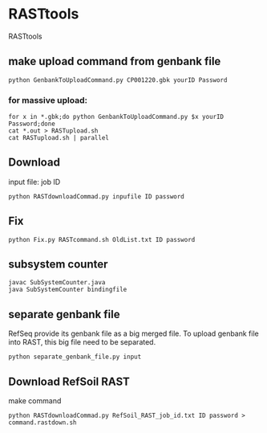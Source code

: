 # RASTtools
RASTtools

## make upload command from genbank file
```
python GenbankToUploadCommand.py CP001220.gbk yourID Password
```

### for massive upload:
```
for x in *.gbk;do python GenbankToUploadCommand.py $x yourID Password;done
cat *.out > RASTupload.sh
cat RASTupload.sh | parallel
```

## Download
input file: job ID
```
python RASTdownloadCommad.py inpufile ID password
```

## Fix
```
python Fix.py RASTcommand.sh OldList.txt ID password
```

## subsystem counter
```
javac SubSystemCounter.java
java SubSystemCounter bindingfile
```

## separate genbank file
RefSeq provide its genbank file as a big merged file. To upload genbank file into RAST, this big file need to be separated.
```
python separate_genbank_file.py input
```


## Download RefSoil RAST
make command
```
python RASTdownloadCommad.py RefSoil_RAST_job_id.txt ID password > command.rastdown.sh
```